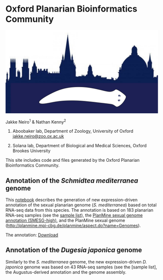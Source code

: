 # Oxford Planarian Bioinformatics Community

<img src="oxfordplanarianlogo.png" alt="hi" class="inline"/>

Jakke Neiro<sup>1</sup> & Nathan Kenny<sup>2</sup>

1. Aboobaker lab, Department of Zoology, University of Oxford
jakke.neiro@zoo.ox.ac.uk

2. Solana lab, Department of Biological and Medical Sciences, Oxford Brookes University


This site includes code and files generated by the Oxford Planarian Bioinformatics Community.   

## Annotation of the *Schmidtea mediterranea* genome
This [notebook](https://github.com/jakke-neiro/oxplatys/blob/gh-pages/Annotation_Smed.ipynb) describes the generation of new expression-driven annotation of the sexual planarian genome (*S. mediterranea*) based on total RNA-seq data from this species. The annotation is based on 183 planarian RNA-seq samples (see the [sample list](https://github.com/jakke-neiro/oxplatys/blob/gh-pages/Smed_annotation.list)), the [PlanMine sexual genome annotation (SMESG-high)](http://planmine.mpi-cbg.de/planmine/aspect.do?name=Gene%20Predictions), and the PlanMine sexual genome (http://planmine.mpi-cbg.de/planmine/aspect.do?name=Genomes).

The annotation: [Download](https://github.com/jakke-neiro/oxplatys/raw/gh-pages/smes_v2_hconf_SMESG.gff3.zip)

## Annotation of the *Dugesia japonica* genome
Similarly to the *S. mediterranea* genome, the new expression-driven *D. japonica* genome was based on 43 RNA-seq samples (see the [sample list], the Augustus-derived annotation and the genome assembly.
